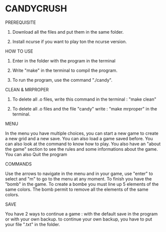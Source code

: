 # CANDYCRUSH #

PREREQUISITE

1) Download all the files and put them in the same folder.

2) Install ncurse if you want to play ton the ncurse version.

HOW TO USE

1) Enter in the folder with the program in the terminal

1) Write "make" in the terminal to compil the program.

2) To run the program, use the command "./candy".

CLEAN & MRPROPER

1) To delete all .o files, write this command in the terminal : "make clean"

2) To delete all .o files and the file "candy" write : "make mrproper" in the terminal.

MENU

In the menu you have multiple choices, you can start a new game to create a new grid and a new save.
You can also load a game saved before. You can also look at the command to know how to play.
You also have an "about the game" section to see the rules and some informations about the game. You can also Quit the program

COMMANDS

Use the arrows to navigate in the menu and in your game, use "enter" to select and "m" to go to the menu 
at any moment.
To finish you have the "bomb" in the game. To create a bombe you must line up 5 elements of the same colors.
The bomb permit to remove all the elements of the same colors.

SAVE

You have 2 ways to continue a game : with the default save in the program or with your own backup.
to continue your own backup, you have to put your file ".txt" in the folder.